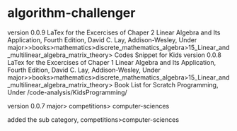 # algorithm-challenger
version 0.0.9
LaTex for the Excercises of Chaper 2 Linear Algebra and Its Application, Fourth Edition, David C. Lay, Addison-Wesley, Under major>>books>mathematics>discrete_mathematics_algebra>15_Linear_and_multilinear_algebra_matrix_theory> Codes Snippet for Kids
version 0.0.8
LaTex for the Excercises of Chaper 1 Linear Algebra and Its Application, Fourth Edition, David C. Lay, Addison-Wesley, Under major>>books>mathematics>discrete_mathematics_algebra>15_Linear_and_multilinear_algebra_matrix_theory>
Book List for Scratch Programming, Under /code-analysis/KidsProgramming/

version 0.0.7
major> competitions> computer-sciences

added the sub category, competitions>computer-sciences
